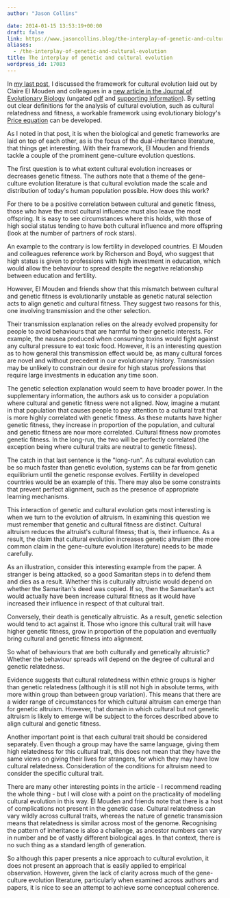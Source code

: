 ```yaml
---
author: "Jason Collins"

date: 2014-01-15 13:53:19+00:00
draft: false
link: https://www.jasoncollins.blog/the-interplay-of-genetic-and-cultural-evolution/
aliases:
  - /the-interplay-of-genetic-and-cultural-evolution
title: The interplay of genetic and cultural evolution
wordpress_id: 17083
---
```


In [my last post](https://www.jasoncollins.blog/doing-cultural-evolution-right/), I discussed the framework for cultural evolution laid out by Claire El Mouden and colleagues in a [new article in the Journal of Evolutionary Biology](https://doi.org/10.1111/jeb.12296) (ungated [pdf](http://www.staff.ncl.ac.uk/daniel.nettle/ElMoudenJEB.pdf) and [supporting information](http://www.staff.ncl.ac.uk/daniel.nettle/ElMoudenJEBSI.pdf)). By setting out clear definitions for the analysis of cultural evolution, such as cultural relatedness and fitness, a workable framework using evolutionary biology's [Price equation](http://en.wikipedia.org/wiki/Price_equation) can be developed.

As I noted in that post, it is when the biological and genetic frameworks are laid on top of each other, as is the focus of the dual-inheritance literature, that things get interesting. With their framework, El Mouden and friends tackle a couple of the prominent gene-culture evolution questions.

The first question is to what extent cultural evolution increases or decreases genetic fitness. The authors note that a theme of the gene-culture evolution literature is that cultural evolution made the scale and distribution of today's human population possible. How does this work?

For there to be a positive correlation between cultural and genetic fitness, those who have the most cultural influence must also leave the most offspring. It is easy to see circumstances where this holds, with those of high social status tending to have both cultural influence and more offspring (look at the number of partners of rock stars).

An example to the contrary is low fertility in developed countries. El Mouden and colleagues reference work by Richerson and Boyd, who suggest that high status is given to professions with high investment in education, which would allow the behaviour to spread despite the negative relationship between education and fertility.

However, El Mouden and friends show that this mismatch between cultural and genetic fitness is evolutionarily unstable as genetic natural selection acts to align genetic and cultural fitness. They suggest two reasons for this, one involving transmission and the other selection.

Their transmission explanation relies on the already evolved propensity for people to avoid behaviours that are harmful to their genetic interests. For example, the nausea produced when consuming toxins would fight against any cultural pressure to eat toxic food. However, it is an interesting question as to how general this transmission effect would be, as many cultural forces are novel and without precedent in our evolutionary history. Transmission may be unlikely to constrain our desire for high status professions that require large investments in education any time soon.

The genetic selection explanation would seem to have broader power. In the supplementary information, the authors ask us to consider a population where cultural and genetic fitness were not aligned. Now, imagine a mutant in that population that causes people to pay attention to a cultural trait that is more highly correlated with genetic fitness. As these mutants have higher genetic fitness, they increase in proportion of the population, and cultural and genetic fitness are now more correlated. Cultural fitness now promotes genetic fitness. In the long-run, the two will be perfectly correlated (the exception being where cultural traits are neutral to genetic fitness).

The catch in that last sentence is the "long-run". As cultural evolution can be so much faster than genetic evolution, systems can be far from genetic equilibrium until the genetic response evolves. Fertility in developed countries would be an example of this. There may also be some constraints that prevent perfect alignment, such as the presence of appropriate learning mechanisms.

This interaction of genetic and cultural evolution gets most interesting is when we turn to the evolution of altruism. In examining this question we must remember that genetic and cultural fitness are distinct. Cultural altruism reduces the altruist's cultural fitness; that is, their influence. As a result, the claim that cultural evolution increases genetic altruism (the more common claim in the gene-culture evolution literature) needs to be made carefully.

As an illustration, consider this interesting example from the paper. A stranger is being attacked, so a good Samaritan steps in to defend them and dies as a result. Whether this is culturally altruistic would depend on whether the Samaritan's deed was copied. If so, then the Samaritan's act would actually have been increase cultural fitness as it would have increased their influence in respect of that cultural trait.

Conversely, their death is genetically altruistic. As a result, genetic selection would tend to act against it. Those who ignore this cultural trait will have higher genetic fitness, grow in proportion of the population and eventually bring cultural and genetic fitness into alignment.

So what of behaviours that are both culturally and genetically altruistic? Whether the behaviour spreads will depend on the degree of cultural and genetic relatedness.

Evidence suggests that cultural relatedness within ethnic groups is higher than genetic relatedness (although it is still not high in absolute terms, with more within group than between group variation). This means that there are a wider range of circumstances for which cultural altruism can emerge than for genetic altruism. However, that domain in which cultural but not genetic altruism is likely to emerge will be subject to the forces described above to align cultural and genetic fitness.

Another important point is that each cultural trait should be considered separately. Even though a group may have the same language, giving them high relatedness for this cultural trait, this does not mean that they have the same views on giving their lives for strangers, for which they may have low cultural relatedness. Consideration of the conditions for altruism need to consider the specific cultural trait.

There are many other interesting points in the article - I recommend reading the whole thing - but I will close with a point on the practicality of modelling cultural evolution in this way. El Mouden and friends note that there is a host of complications not present in the genetic case. Cultural relatedness can vary wildly across cultural traits, whereas the nature of genetic transmission means that relatedness is similar across most of the genome. Recognising the pattern of inheritance is also a challenge, as ancestor numbers can vary in number and be of vastly different biological ages. In that context, there is no such thing as a standard length of generation.

So although this paper presents a nice approach to cultural evolution, it does not present an approach that is easily applied to empirical observation. However, given the lack of clarity across much of the gene-culture evolution literature, particularly when examined across authors and papers, it is nice to see an attempt to achieve some conceptual coherence.
